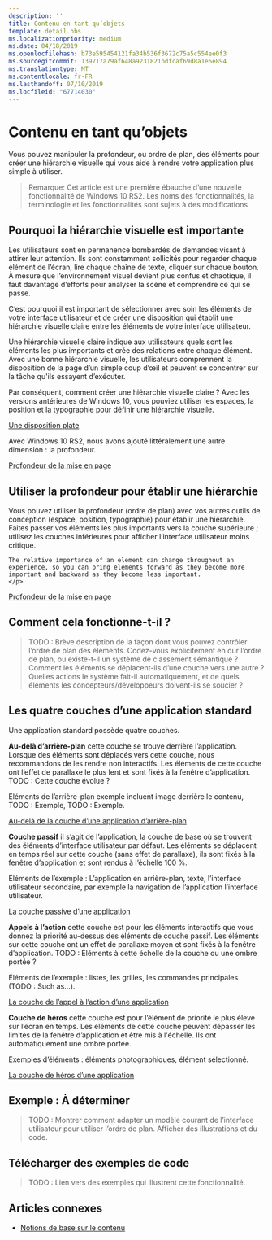 ```yaml
---
description: ''
title: Contenu en tant qu’objets
template: detail.hbs
ms.localizationpriority: medium
ms.date: 04/18/2019
ms.openlocfilehash: b73e595454121fa34b536f3672c75a5c554ee0f3
ms.sourcegitcommit: 139717a79af648a9231821bdfcaf69d8a1e6e894
ms.translationtype: MT
ms.contentlocale: fr-FR
ms.lasthandoff: 07/10/2019
ms.locfileid: "67714030"
---
```

# <a name="content-as-objects"></a>Contenu en tant qu’objets

 

Vous pouvez manipuler la profondeur, ou ordre de plan, des éléments pour créer une hiérarchie visuelle qui vous aide à rendre votre application plus simple à utiliser.  

> Remarque: Cet article est une première ébauche d’une nouvelle fonctionnalité de Windows 10 RS2. Les noms des fonctionnalités, la terminologie et les fonctionnalités sont sujets à des modifications 

## <a name="why-visual-hierarchy-is-important"></a>Pourquoi la hiérarchie visuelle est importante

Les utilisateurs sont en permanence bombardés de demandes visant à attirer leur attention. Ils sont constamment sollicités pour regarder chaque élément de l’écran, lire chaque chaîne de texte, cliquer sur chaque bouton. À mesure que l’environnement visuel devient plus confus et chaotique, il faut davantage d’efforts pour analyser la scène et comprendre ce qui se passe.  

C’est pourquoi il est important de sélectionner avec soin les éléments de votre interface utilisateur et de créer une disposition qui établit une hiérarchie visuelle claire entre les éléments de votre interface utilisateur. <!-- Every element is competing for the user's attention, and every time you add an element, you add a mental tax to the user. -->

Une hiérarchie visuelle claire indique aux utilisateurs quels sont les éléments les plus importants et crée des relations entre chaque élément. Avec une bonne hiérarchie visuelle, les utilisateurs comprennent la disposition de la page d’un simple coup d’œil et peuvent se concentrer sur la tâche qu'ils essayent d’exécuter. 

<p></p>


<div class="side-by-side">
<div class="side-by-side-content">
  <div class="side-by-side-content-left">
  <p>Par conséquent, comment créer une hiérarchie visuelle claire ? Avec les versions antérieures de Windows 10, vous pouviez utiliser les espaces, la position et la typographie pour définir une hiérarchie visuelle. </p>
  </div>
  <div class="side-by-side-content-right">
    <a href="images/content-as-objects/flat-layout.png">Une disposition plate</a>
    
  </div>
</div>
</div>

Avec Windows 10 RS2, nous avons ajouté littéralement une autre dimension : la profondeur. 

<a href="images/content-as-objects/depth-in-layout2.png">Profondeur de la mise en page</a>


## <a name="use-depth-to-establish-a-hierarchy"></a>Utiliser la profondeur pour établir une hiérarchie 

<p></p>

<div class="side-by-side">
<div class="side-by-side-content">
  <div class="side-by-side-content-left">
     <p>Vous pouvez utiliser la profondeur (ordre de plan) avec vos autres outils de conception (espace, position, typographie) pour établir une hiérarchie. Faites passer vos éléments les plus importants vers la couche supérieure ; utilisez les couches inférieures pour afficher l’interface utilisateur moins critique. 

    The relative importance of an element can change throughout an experience, so you can bring elements forward as they become more important and backward as they become less important. 
    </p>
  </div>
  <div class="side-by-side-content-right">
    <a href="images/content-as-objects/elements-forward-backward.png">Profondeur de la mise en page</a> 
    
  </div>
</div>
</div>

## <a name="how-does-it-work"></a>Comment cela fonctionne-t-il ?
> TODO : Brève description de la façon dont vous pouvez contrôler l’ordre de plan des éléments. Codez-vous explicitement en dur l’ordre de plan, ou existe-t-il un système de classement sémantique ? Comment les éléments se déplacent-ils d’une couche vers une autre ? Quelles actions le système fait-il automatiquement, et de quels éléments les concepteurs/développeurs doivent-ils se soucier ? 

## <a name="the-four-layers-of-a-typical-app-layers"></a>Les quatre couches d’une application standard

<p>Une application standard possède quatre couches.</p>
<p></p>

<div class="side-by-side">
<div class="side-by-side-content">
  <div class="side-by-side-content-left">
<b>Au-delà d’arrière-plan</b> cette couche se trouve derrière l’application.  Lorsque des éléments sont déplacés vers cette couche, nous recommandons de les rendre non interactifs. Les éléments de cette couche ont l’effet de parallaxe le plus lent et sont fixés à la fenêtre d’application. TODO : Cette couche évolue ? 

<p>Éléments de l’arrière-plan exemple incluent image derrière le contenu, TODO : Exemple, TODO : Exemple.</p>
  </div>
  <div class="side-by-side-content-right">
    <a href="images/content-as-objects/elements-forward-backward.png">Au-delà de la couche d’une application d’arrière-plan</a>
    
  </div>
</div>
</div>

<p></p>

<div class="side-by-side">
<div class="side-by-side-content">
  <div class="side-by-side-content-left">
<b>Couche passif</b> il s’agit de l’application, la couche de base où se trouvent des éléments d’interface utilisateur par défaut.  Les éléments se déplacent en temps réel sur cette couche (sans effet de parallaxe), ils sont fixés à la fenêtre d’application et sont rendus à l’échelle 100 %. 

<p>Éléments de l’exemple : L’application en arrière-plan, texte, l’interface utilisateur secondaire, par exemple la navigation de l’application l’interface utilisateur.</p>
  </div>
  <div class="side-by-side-content-right">
    <a href="images/content-as-objects/elements-forward-backward.png">La couche passive d’une application</a>
    
  </div>
</div>
</div>

<p></p>

<div class="side-by-side">
<div class="side-by-side-content">
  <div class="side-by-side-content-left">
<b>Appels à l’action</b> cette couche est pour les éléments interactifs que vous donnez la priorité au-dessus des éléments de couche passif. Les éléments sur cette couche ont un effet de parallaxe moyen et sont fixés à la fenêtre d’application. TODO : Éléments à cette échelle de la couche ou une ombre portée ?

<p>Éléments de l’exemple : listes, les grilles, les commandes principales (TODO : Such as...).</p> 
  </div>
  <div class="side-by-side-content-right">
    <a href="images/content-as-objects/elements-forward-backward.png">La couche de l’appel à l’action d’une application</a>
    
  </div>
</div>
</div>

<p></p>
<div class="side-by-side">
<div class="side-by-side-content">
  <div class="side-by-side-content-left">
<b>Couche de héros</b> cette couche est pour l’élément de priorité le plus élevé sur l’écran en temps.  Les éléments de cette couche peuvent dépasser les limites de la fenêtre d’application et être mis à l'échelle. Ils ont automatiquement une ombre portée.

<p>Exemples d’éléments : éléments photographiques, élément sélectionné.</p>  
  </div>
  <div class="side-by-side-content-right">
    <a href="images/content-as-objects/elements-forward-backward.png">La couche de héros d’une application</a>
    
  </div>
</div>
</div>



<!--
Depth is meaningful; it establishes visual and interactive hierarchy for users to efficiently complete tasks. Depth orients users in our system. 
-->

## <a name="example-tbd"></a>Exemple : À déterminer
> TODO : Montrer comment adapter un modèle courant de l’interface utilisateur pour utiliser l’ordre de plan. Afficher des illustrations et du code. 

## <a name="download-the-code-samples"></a>Télécharger des exemples de code
>TODO : Lien vers des exemples qui illustrent cette fonctionnalité. 


## <a name="related-articles"></a>Articles connexes
* [Notions de base sur le contenu](../basics/content-basics.md)
